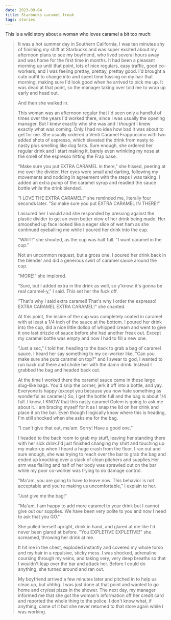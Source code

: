 ```yaml
---
date: 2023-09-04
title: Starbucks caramel freak
tags: stories
---
```


This is a wild story about a woman who loves caramel a bit too much:

> It was a hot summer day in Southern California, I was ten minutes shy of finishing my shift at Starbucks and was super excited about my afternoon plans to see my boyfriend, who lived several hours away and was home for the first time in months. It had been a pleasant morning up until that point, lots of nice regulars, easy traffic, good co-workers, and I was feeling prettay, prettay, prettay good. I'd brought a cute outfit to change into and spent time fussing on my hair that morning, making sure I'd look good when he arrived to pick me up. It was dead at that point, so the manager taking over told me to wrap up early and head out.
> 
> And then she walked in.
> 
> This woman was an afternoon regular that I'd seen only a handful of times over the years I'd worked there, since I was usually the opening manager. But I knew exactly who she was and I *thought* I knew exactly what was coming. Only I had no idea how bad it was about to get for me. She usually ordered a Venti Caramel Frappuccino with two added shots of espresso, which elevated the drink from nasty to nasty plus smelling like dog farts. Sure enough, she ordered her regular drink and I start making it, barely even wrinkling my nose at the smell of the espresso hitting the Frap base.
> 
> "Make sure you put EXTRA CARAMEL in there," she hissed, peering at me over the divider. Her eyes were small and darting, following my movements and nodding in agreement with the steps I was taking. I added an extra pump of the caramel syrup and readied the sauce bottle while the drink blended.
> 
> "I LOVE THE EXTRA CARAMEL!" she reminded me, literally four seconds later. "So make sure you put EXTRA CARAMEL IN THERE!"
> 
> I assured her I would and she responded by pressing against the plastic divider to get an even better view of her drink being made. Her smooshed up face looked like a eager slice of wet ham as she continued eyeballing me while I poured her drink into the cup.
> 
> "WAIT!" she shouted, as the cup was half full. "I want caramel in the cup."
> 
> Not an uncommon request, but a gross one. I poured her drink back in the blender and did a generous swirl of caramel sauce around the cup.
> 
> "MORE!" she implored.
> 
> "Sure, but I added extra in the drink as well, so y'know, it's gonna be real caramel-y," I said. This set her the fuck off.
> 
> "That's why I said extra caramel! That's why I order the espresso! EXTRA CARAMEL EXTRA CARAMEL!" she chanted.
> 
> At this point, the inside of the cup was completely coated in caramel with at least a 1/4 inch of the sauce at the bottom. I poured her drink into the cup, did a nice little dollop of whipped cream and went to give it one last drizzle of sauce before she had another freak out. Except my caramel bottle was empty and now I had to fill a new one.
> 
> "Just a sec," I told her, heading to the back to grab a bag of caramel sauce. I heard her say something to my co-worker like, "Can you make sure she puts caramel on top?" and I swear to god, I wanted to run back out there and choke her with the damn drink. Instead I grabbed the bag and headed back out.
> 
> At the time I worked there the caramel sauce came in these large slug-like bags. You'd snip the corner, jerk it off into a bottle, and yay. Everyone is happy (except you because you now hate something as wonderful as caramel.) So, I get the bottle full and the bag is about 1/4 full. I know, I KNOW that this nasty caramel Golem is going to ask me about it. I am bracing myself for it as I snap the lid on her drink and place it on the bar. Even though I logically know where this is heading, I'm still shocked when she asks me for the bag.
> 
> "I can't give that out, ma'am. Sorry! Have a good one."
> 
> I headed to the back room to grab my stuff, leaving her standing there with her sick drink.I'd just finished changing my shirt and touching up my make-up when I heard a huge crash from the floor. I ran out and sure enough, she was trying to reach over the bar to grab the bag and ended up knocking over a stack of clean pitchers and supplies.Her arm was flailing and half of her body was sprawled out on the bar while my poor co-worker was trying to do damage control.
> 
> "Ma'am, you are going to have to leave now. This behavior is not acceptable and you're making us uncomfortable," I explain to her.
> 
> "Just give me the bag!"
> 
> "Ma'am, I am happy to add more caramel to your drink but I cannot give out our supplies. We have been very polite to you and now I need to ask that you GO."
> 
> She pulled herself upright, drink in hand, and glared at me like I'd never been glared at before. "You EXPLETIVE EXPLETIVE!" she screamed, throwing her drink at me.
> 
> It hit me in the chest, exploded instantly and covered my whole torso and my hair in a repulsive, sticky mess. I was shocked, adrenaline coursing through my veins, and taking very, very deep breaths so that I wouldn't leap over the bar and attack her. Before I could do anything, she turned around and ran out.
> 
> My boyfriend arrived a few minutes later and pitched in to help us clean up, but uhhhg. I was just done at that point and wanted to go home and cry/eat pizza in the shower. The next day, my manager informed me that she got the woman's information off her credit card and reported the whole thing to the police. I don't know what, if anything, came of it but she never returned to that store again while I was working.